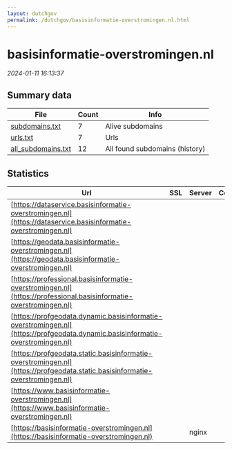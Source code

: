 ```yaml
---
layout: dutchgov
permalink: /dutchgov/basisinformatie-overstromingen.nl.html
---
```



# basisinformatie-overstromingen.nl
*2024-01-11 16:13:37*
## Summary data


| File       | Count | Info |
|------------|-------|------|
|[subdomains.txt](/data/basisinformatie-overstromingen.nl/subdomains.txt)|7|Alive subdomains|
|[urls.txt](/data/basisinformatie-overstromingen.nl/urls.txt)|7|Urls|
|[all_subdomains.txt](/data/basisinformatie-overstromingen.nl/all_subdomains.txt)|12|All found subdomains (history)|


## Statistics


| Url | SSL | Server | Cookie | HSTS | CSP | XFO | XXP | RP | Tech |Title |
|------------|-------|------|------|------|------|------|------|------|------|------|
|[https://dataservice.basisinformatie-overstromingen.nl](https://dataservice.basisinformatie-overstromingen.nl)| || | | | | | :white_check_mark: |||
|[https://geodata.basisinformatie-overstromingen.nl](https://geodata.basisinformatie-overstromingen.nl)| || |:white_check_mark: |:warning: | :white_check_mark: | | :white_check_mark: |||
|[https://professional.basisinformatie-overstromingen.nl](https://professional.basisinformatie-overstromingen.nl)| || |:white_check_mark: |:warning: | :white_check_mark: | | :white_check_mark: |||
|[https://profgeodata.dynamic.basisinformatie-overstromingen.nl](https://profgeodata.dynamic.basisinformatie-overstromingen.nl)| || | | | | | :white_check_mark: |||
|[https://profgeodata.static.basisinformatie-overstromingen.nl](https://profgeodata.static.basisinformatie-overstromingen.nl)| || | | | | | :white_check_mark: |||
|[https://www.basisinformatie-overstromingen.nl](https://www.basisinformatie-overstromingen.nl)| || |:white_check_mark: |:warning: | :white_check_mark: | | :white_check_mark: |||
|[https://basisinformatie-overstromingen.nl](https://basisinformatie-overstromingen.nl)| |nginx| |:white_check_mark: |:warning: | :white_check_mark: | | :white_check_mark: |HSTS Nginx|LIWO|
